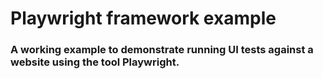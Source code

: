 # Playwright framework example

### A working example to demonstrate running UI tests against a website using the tool Playwright.

